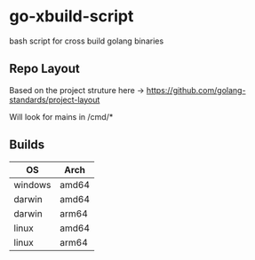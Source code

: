 # go-xbuild-script
bash script for cross build golang binaries

## Repo Layout
Based on the project struture here -> https://github.com/golang-standards/project-layout

Will look for mains in /cmd/*

## Builds

| OS | Arch |
| --- | --- |
| windows | amd64 |
| darwin | amd64 |
| darwin | arm64 |
| linux | amd64 |
| linux | arm64 |
